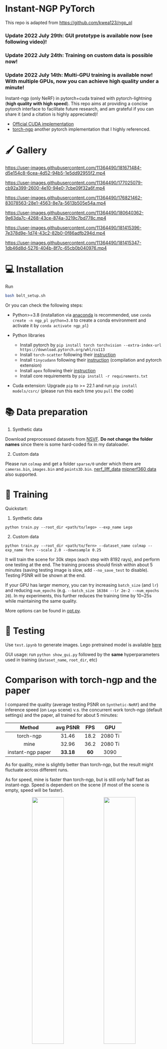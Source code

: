 # Instant-NGP PyTorch

This repo is adapted from https://github.com/kwea123/ngp_pl

### Update 2022 July 29th: GUI prototype is available now (see following video)!

### Update 2022 July 24th: Training on custom data is possible now!

### Update 2022 July 14th: Multi-GPU training is available now! With multiple GPUs, now you can achieve high quality under a minute!

Instant-ngp (only NeRF) in pytorch+cuda trained with pytorch-lightning (**high quality with high speed**). This repo aims at providing a concise pytorch interface to facilitate future research, and am grateful if you can share it (and a citation is highly appreciated)!

*  [Official CUDA implementation](https://github.com/NVlabs/instant-ngp/tree/master)
*  [torch-ngp](https://github.com/ashawkey/torch-ngp) another pytorch implementation that I highly referenced.

# :paintbrush: Gallery

https://user-images.githubusercontent.com/11364490/181671484-d5e154c8-6cea-4d52-94b5-1e5dd92955f2.mp4

https://user-images.githubusercontent.com/11364490/177025079-cb92a399-2600-4e10-94e0-7cbe09f32a6f.mp4

https://user-images.githubusercontent.com/11364490/176821462-83078563-28e1-4563-8e7a-5613b505e54a.mp4

https://user-images.githubusercontent.com/11364490/180640362-9e63da7c-4268-43ce-874a-3219c7bd778c.mp4

https://user-images.githubusercontent.com/11364490/181415396-7e378d9e-1d74-43c2-82b0-0f86adfb294d.mp4

https://user-images.githubusercontent.com/11364490/181415347-1db46d8d-5276-404b-8f7c-65cb0b040976.mp4

# :computer: Installation
Run 
```bash
bash bolt_setup.sh
```
Or you can check the following steps:
* Python>=3.8 (installation via [anaconda](https://www.anaconda.com/distribution/) is recommended, use `conda create -n ngp_pl python=3.8` to create a conda environment and activate it by `conda activate ngp_pl`)
* Python libraries
    * Install pytorch by `pip install torch torchvision --extra-index-url https://download.pytorch.org/whl/cu113`
    * Install `torch-scatter` following their [instruction](https://github.com/rusty1s/pytorch_scatter#installation)
    * Install `tinycudann` following their [instruction](https://github.com/NVlabs/tiny-cuda-nn#requirements) (compilation and pytorch extension)
    * Install `apex` following their [instruction](https://github.com/NVIDIA/apex#linux)
    * Install core requirements by `pip install -r requirements.txt`

* Cuda extension: Upgrade `pip` to >= 22.1 and run `pip install models/csrc/` (please run this each time you `pull` the code)

# :books: Data preparation

1.  Synthetic data

Download preprocessed datasets from [NSVF](https://github.com/facebookresearch/NSVF#dataset). **Do not change the folder names** since there is some hard-coded fix in my dataloader.

2.  Custom data

Please run `colmap` and get a folder `sparse/0` under which there are `cameras.bin`, `images.bin` and `points3D.bin`. [nerf_llff_data](https://drive.google.com/file/d/16VnMcF1KJYxN9QId6TClMsZRahHNMW5g/view?usp=sharing) [mipnerf360 data](http://storage.googleapis.com/gresearch/refraw360/360_v2.zip) also supported.

# :key: Training

Quickstart:

1.  Synthetic data

`python train.py --root_dir <path/to/lego> --exp_name Lego`

2.  Custom data

`python train.py --root_dir <path/to/fern> --dataset_name colmap --exp_name fern --scale 2.0 --downsample 0.25`

It will train the scene for 30k steps (each step with 8192 rays), and perform one testing at the end. The training process should finish within about 5 minutes (saving testing image is slow, add `--no_save_test` to disable). Testing PSNR will be shown at the end.

If your GPU has larger memory, you can try increasing `batch_size` (and `lr`) and reducing `num_epochs` (e.g. `--batch_size 16384 --lr 2e-2 --num_epochs 20`). In my experiments, this further reduces the training time by 10~25s while maintaining the same quality.

More options can be found in [opt.py](opt.py).

# :mag_right: Testing

Use `test.ipynb` to generate images. Lego pretrained model is available [here](https://github.com/kwea123/ngp_pl/releases/tag/v1.0)

GUI usage: run `python show_gui.py` followed by the **same** hyperparameters used in training (`dataset_name`, `root_dir`, etc)

# Comparison with torch-ngp and the paper

I compared the quality (average testing PSNR on `Synthetic-NeRF`) and the inference speed (on `Lego` scene) v.s. the concurrent work torch-ngp (default settings) and the paper, all trained for about 5 minutes:

| Method    | avg PSNR | FPS   | GPU     |
| :---:     | :---:    | :---: | :---:   |
| torch-ngp | 31.46    | 18.2  | 2080 Ti |
| mine      | 32.96    | 36.2  | 2080 Ti |
| instant-ngp paper | **33.18** | **60** | 3090 |

As for quality, mine is slightly better than torch-ngp, but the result might fluctuate across different runs.

As for speed, mine is faster than torch-ngp, but is still only half fast as instant-ngp. Speed is dependent on the scene (if most of the scene is empty, speed will be faster).

<p align="center">
  <img src="https://user-images.githubusercontent.com/11364490/176800109-38eb35f3-e145-4a09-8304-1795e3a4e8cd.png", width="45%">
  <img src="https://user-images.githubusercontent.com/11364490/176800106-fead794f-7e70-4459-b99e-82725fe6777e.png", width="45%">
  <br>
  <img src="https://user-images.githubusercontent.com/11364490/180444355-444676cf-2af2-49ad-9fe2-16eb1e6c4ef1.png", width="45%">
  <img src="https://user-images.githubusercontent.com/11364490/180444337-3df9f245-f7eb-453f-902b-0cb9dae60144.png", width="45%">
  <br>
  <sup>Left: torch-ngp. Right: mine.</sup>
</p>

More details are in the following section.

# :chart: Benchmarks

To run benchmarks, use the scripts under `benchmarking`.

Followings are my results trained using 1 RTX 2080 Ti (qualitative results [here](https://github.com/kwea123/ngp_pl/issues/7)):

<details>
  <summary>Synthetic-NeRF</summary>

|       | Mic   | Ficus | Chair | Hotdog | Materials | Drums | Ship  | Lego  | AVG   |
| :---: | :---: | :---: | :---: | :---:  | :---:     | :---: | :---: | :---: | :---: |
| PSNR  | 35.59 | 34.13 | 35.28 | 37.35  | 29.46     | 25.81 | 30.32 | 35.76 | 32.96 |
| SSIM  | 0.988 | 0.982 | 0.984 | 0.980  | 0.944     | 0.933 | 0.890 | 0.979 | 0.960 |
| LPIPS | 0.017 | 0.024 | 0.025 | 0.038  | 0.070     | 0.076 | 0.133 | 0.022 | 0.051 |
| FPS   | 40.81 | 34.02 | 49.80 | 25.06  | 20.08     | 37.77 | 15.77 | 36.20 | 32.44 |
| Training time | 3m9s | 3m12s | 4m17s | 5m53s | 4m55s | 4m7s | 9m20s | 5m5s | 5m00s |

</details>

<details>
  <summary>Synthetic-NSVF</summary>

|       | Wineholder | Steamtrain | Toad | Robot | Bike | Palace | Spaceship | Lifestyle | AVG | 
| :---: | :---: | :---: | :---: | :---: | :---:  | :---:  | :---: | :---: | :---: |
| PSNR  | 31.64 | 36.47 | 35.57 | 37.10 | 37.87 | 37.41 | 35.58 | 34.76 | 35.80 |
| SSIM  | 0.962 | 0.987 | 0.980 | 0.994 | 0.990 | 0.977 | 0.980 | 0.967 | 0.980 |
| LPIPS | 0.047 | 0.023 | 0.024 | 0.010 | 0.015 | 0.021 | 0.029 | 0.044 | 0.027 |
| FPS   | 47.07 | 75.17 | 50.42 | 64.87 | 66.88 | 28.62 | 35.55 | 22.84 | 48.93 |
| Training time | 3m58s | 3m44s | 7m22s | 3m25s | 3m11s | 6m45s | 3m25s | 4m56s | 4m36s |

</details>

<details>
  <summary>Tanks and Temples</summary>

|      | Ignatius | Truck | Barn  | Caterpillar | Family | AVG   | 
|:---: | :---:    | :---: | :---: | :---:       | :---:  | :---: |
| PSNR | 28.30    | 27.67 | 28.00 | 26.16       | 34.27  | 28.78 |
| *FPS | 10.04    |  7.99 | 16.14 | 10.91       | 6.16   | 10.25 |

*Evaluated on `test-traj`

</details>

<details>
  <summary>BlendedMVS</summary>

|       | *Jade  | *Fountain | Character | Statues | AVG   | 
|:---:  | :---:  | :---:     | :---:     | :---:   | :---: |
| PSNR  | 25.43  | 26.82     | 30.43     | 26.79   | 27.38 |
| **FPS | 26.02  | 21.24     | 35.99     | 19.22   | 25.61 |
| Training time | 6m31s | 7m15s | 4m50s | 5m57s | 6m48s |

*I manually switch the background from black to white, so the number isn't directly comparable to that in the papers.

**Evaluated on `test-traj`

</details>

# TODO

- [ ] multi-sphere images as background
- [ ] train exposure as HDR-NeRF
